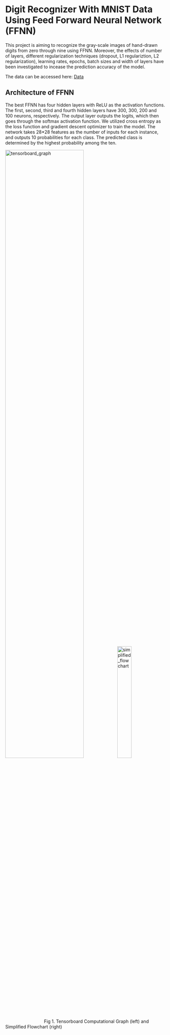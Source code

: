 # Digit Recognizer With MNIST Data Using Feed Forward Neural Network (FFNN)

This project is aiming to recognize the gray-scale images of hand-drawn digits from zero through nine using FFNN. Moreover, the effects of number of layers, different regularization techniques (dropout, L1 regulariztion, L2 regularization), learning rates, epochs, batch sizes and width of layers have been investigated to incease the prediction accuracy of the model.

The data can be accessed here: [Data](https://www.kaggle.com/c/digit-recognizer/data)

## Architecture of FFNN

The best FFNN has four hidden layers with ReLU as the activation functions. The first, second, third and fourth hidden layers have 300, 300, 200 and 100 neurons, respectively.  The output layer outputs the logits, which then goes through the softmax activation function. We utilized cross entropy as the loss function and gradient descent optimizer to train the model. The network takes 28*28 features as the number of inputs for each instance, and outputs 10 probabilities for each class. The predicted class is determined by the highest probability among the ten.

<img width="70%" alt="tensorboard_graph" src="https://user-images.githubusercontent.com/42804316/57877884-d3bbe280-77e6-11e9-8904-69b700d92cfe.png"><img width="30%" alt="simplified_flowchart" src="https://user-images.githubusercontent.com/42804316/57877902-dd454a80-77e6-11e9-80ee-68fac531fc7e.png"><br /> &nbsp;&nbsp;&nbsp;&nbsp;&nbsp;&nbsp;&nbsp;&nbsp;&nbsp;&nbsp;&nbsp;&nbsp;&nbsp;&nbsp;&nbsp;&nbsp;&nbsp;&nbsp;&nbsp;&nbsp;&nbsp;&nbsp;&nbsp;&nbsp;&nbsp;&nbsp;&nbsp;&nbsp;&nbsp;&nbsp;&nbsp;Fig 1. Tensorboard Computational Graph (left) and Simplified Flowchart (right)
